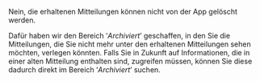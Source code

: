 Nein, die erhaltenen Mitteilungen können nicht von der App gelöscht werden.

Dafür haben wir den Bereich ‘*Archiviert*’ geschaffen, in den Sie die Mitteilungen, die Sie nicht mehr unter den erhaltenen Mitteilungen sehen möchten, verlegen könnten. Falls Sie in Zukunft auf Informationen, die in einer alten Mitteilung enthalten sind, zugreifen müssen, können Sie diese dadurch direkt im Bereich ‘*Archiviert*’ suchen.